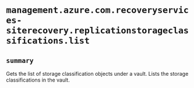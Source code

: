 # `management.azure.com.recoveryservices-siterecovery.replicationstorageclassifications.list`

## `summary`
Gets the list of storage classification objects under a vault. Lists the storage classifications in the vault.


